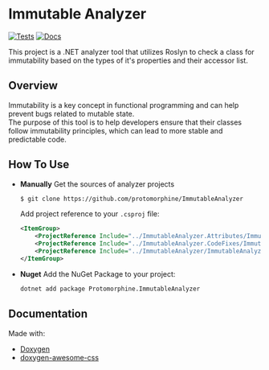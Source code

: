 # Immutable Analyzer
[![Tests](https://github.com/protomorphine/ImmutableAnalyzer/actions/workflows/test-report.yaml/badge.svg)](https://github.com/protomorphine/ImmutableAnalyzer/runs/36881446303)
[![Docs](https://github.com/protomorphine/ImmutableAnalyzer/actions/workflows/docs.yml/badge.svg?branch=master)](https://github.com/protomorphine/ImmutableAnalyzer/actions/workflows/docs.yml)

This project is a .NET analyzer tool that utilizes Roslyn to check a class for immutability based on
the types of it's properties and their accessor list.

## Overview

Immutability is a key concept in functional programming and can help  prevent bugs related to mutable state.   
The purpose of this tool is to help developers ensure that their classes follow immutability principles,
which can lead to more stable and predictable code.

## How To Use
<div class="tabbed">

- <b class="tab-title">Manually</b>
    Get the sources of analyzer projects
    ```bash
    $ git clone https://github.com/protomorphine/ImmutableAnalyzer
    ```
    Add project reference to your `.csproj` file:
    ```xml
    <ItemGroup>
        <ProjectReference Include="../ImmutableAnalyzer.Attributes/ImmutableAnalyzer.Attributes.csproj" />
        <ProjectReference Include="../ImmutableAnalyzer.CodeFixes/ImmutableAnalyzer.CodeFixes.csproj" />
        <ProjectReference Include="../ImmutableAnalyzer/ImmutableAnalyzer.csproj" OutputItemType="Analyzer" ReferenceOutputAssembly="false" />
    </ItemGroup>
    ```
- <b class="tab-title">Nuget</b>
    Add the NuGet Package to your project:

    ```sh
    dotnet add package Protomorphine.ImmutableAnalyzer
    ```

</div>

## Documentation
Made with:
- [Doxygen](https://www.doxygen.nl/)
- [doxygen-awesome-css](https://github.com/jothepro/doxygen-awesome-css)

